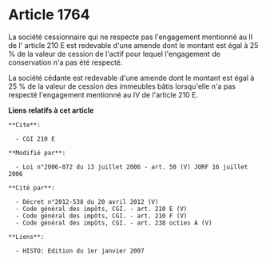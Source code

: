 # Article 1764

La société cessionnaire qui ne respecte pas l'engagement mentionné au II de l' article 210 E est redevable d'une amende dont
le montant est égal à 25 % de la valeur de cession de l'actif pour lequel l'engagement de conservation n'a pas été respecté.

La société cédante est redevable d'une amende dont le montant est égal à 25 % de la valeur de cession des immeubles bâtis
lorsqu'elle n'a pas respecté l'engagement mentionné au IV de l'article 210 E.

**Liens relatifs à cet article**

	**Cite**:

	  - CGI 210 E

	**Modifié par**:

	  - Loi n°2006-872 du 13 juillet 2006 - art. 50 (V) JORF 16 juillet 2006

	**Cité par**:

	  - Décret n°2012-538 du 20 avril 2012 (V)
	  - Code général des impôts, CGI. - art. 210 E (V)
	  - Code général des impôts, CGI. - art. 210 F (V)
	  - Code général des impôts, CGI. - art. 238 octies A (V)

	**Liens**:

	  - HISTO: Edition du 1er janvier 2007
